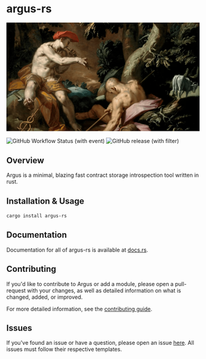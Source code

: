 # argus-rs

![splash preview](./preview.png?raw=true)

![GitHub Workflow Status (with event)](https://img.shields.io/github/actions/workflow/status/jon-becker/argus-rs/tests.yml?label=Unit%20Tests)
![GitHub release (with filter)](https://img.shields.io/github/v/release/jon-becker/argus-rs?color=success&label=Latest%20Version)


## Overview

Argus is a minimal, blazing fast contract storage introspection tool written in rust.

## Installation & Usage

```bash
cargo install argus-rs
```

## Documentation

Documentation for all of argus-rs is available at [docs.rs](https://docs.rs/argus-rs).

## Contributing

If you'd like to contribute to Argus or add a module, please open a pull-request with your changes, as well as detailed information on what is changed, added, or improved.

For more detailed information, see the [contributing guide](https://jbecker.dev/r/argus-rs/wiki/contributing).

## Issues

If you've found an issue or have a question, please open an issue [here](https://jbecker.dev/r/argus-rs/issues). All issues must follow their respective templates.
